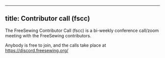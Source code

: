 ***

## title: Contributor call (fscc)

The FreeSewing Contributor Call (fscc) is a
bi-weekly conference call/zoom meeting with the FreeSewing contributors.

Anybody is free to join, and the calls take place at https://discord.freesewing.org/
